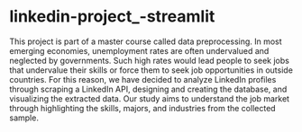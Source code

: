 # linkedin-project_-streamlit

This project is part of a master course called data preprocessing. 
In most emerging economies, unemployment rates are often undervalued and neglected by governments. 
Such high rates would lead people to seek jobs that undervalue their skills or force them to seek job opportunities in outside countries. 
For this reason, we have decided to analyze LinkedIn profiles through scraping a LinkedIn API, designing and creating the database, and visualizing the extracted data. 
Our study aims to understand the job market through highlighting the skills, majors, and industries from the collected sample.  
